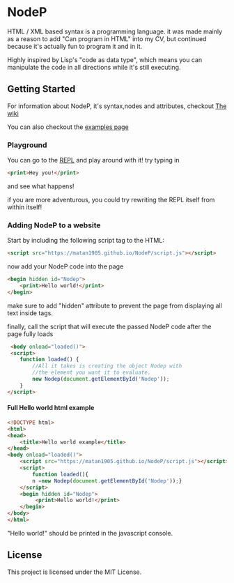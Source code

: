 # NodeP

HTML / XML based syntax is a programming language.
it was made mainly as a reason to add "Can program in HTML" 
into my CV, but continued because it's actually fun to program it and in it.

Highly inspired by Lisp's "code as data type", which means you can manipulate the code in all directions while it's still executing.



## Getting Started

For information about NodeP, it's syntax,nodes and attributes, checkout [The wiki](https://github.com/matan1905/NodeP/wiki)

You can also checkout the [examples page](https://github.com/matan1905/NodeP/tree/master/examples) 
### Playground
You can go to the [REPL](https://matan1905.github.io/NodeP/examples/repl.html) and play around with it!
try typing in 
```html
<print>Hey you!</print>
```
and see what happens!

if you are more adventurous, you could try rewriting the REPL itself from within itself!
### Adding NodeP to a website

Start by including the following script tag to the HTML:
```html
<script src="https://matan1905.github.io/NodeP/script.js"></script>
```

now add your NodeP code into the page
```html
<begin hidden id="Nodep">
	<print>Hello world!</print>
</begin>
```
make sure to add "hidden" attribute to prevent the page from displaying all text inside tags.

finally, call the script that will execute the passed NodeP code after the page fully loads
```html
 <body onload="loaded()">
 <script>
	function loaded() { 
		//All it takes is creating the object Nodep with 
		//the element you want it to evaluate.
		new Nodep(document.getElementById('Nodep'));
	}
</script>
```
#### Full Hello world html example
```html
<!DOCTYPE html>
<html>
<head>
	<title>Hello world example</title>
</head>
<body onload="loaded()">
    <script src="https://matan1905.github.io/NodeP/script.js"></script>
    <script>
        function loaded(){
        n =new Nodep(document.getElementById('Nodep'));}
	</script>
    <begin hidden id="Nodep">
	     <print>Hello world!</print>
    </begin>
</body>
</html>
```
"Hello world!" should be printed in the javascript console.


## License

This project is licensed under the MIT License.

